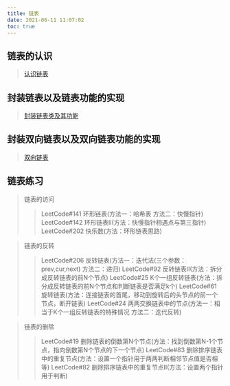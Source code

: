 ```yaml
---
title: 链表
date: 2021-06-11 11:07:02
toc: true
---
```


## 链表的认识
>[认识链表](/All/algorithm/linkedList/know "认识链表")

## 封装链表以及链表功能的实现
>[封装链表类及其功能](/All/algorithm/linkedList/package "链表的封装")

## 封装双向链表以及双向链表功能的实现
>[双向链表](/All/algorithm/linkedList/doublyLinkedList "双向链表的封装")

## 链表练习
>链表的访问
>>LeetCode#141 环形链表(方法一：哈希表  方法二：快慢指针)
>>LeetCode#142 环形链表II(方法：快慢指针相遇点与第三指针)
>>LeetCode#202 快乐数(方法：环形链表思路)

>链表的反转
>>LeetCode#206 反转链表(方法一：迭代法(三个参数：prev,cur,next) 方法二：递归)
>>LeetCode#92 反转链表II(方法：拆分成反转链表的前N个节点)
>>LeetCode#25 K个一组反转链表(方法：拆分成反转链表的前N个节点和判断链表是否满足k个)
>>LeetCode#61 旋转链表(方法：连接链表的首尾，移动到旋转后的头节点的前一个节点，断开链表)
>>LeetCode#24 两两交换链表中的节点(方法一：相当于K个一组反转链表的特殊情况 方法二：迭代反转)

>链表的删除
>>LeetCode#19 删除链表的倒数第N个节点(方法：找到倒数第N-1个节点，指向倒数第N个节点的下一个节点)
>>LeetCode#83 删除排序链表中的重复节点(方法：设置一个指针用于两两判断相邻节点值是否相等)
>>LeetCode#82 删除排序链表中的重复节点II(方法：设置两个指针用于判断)